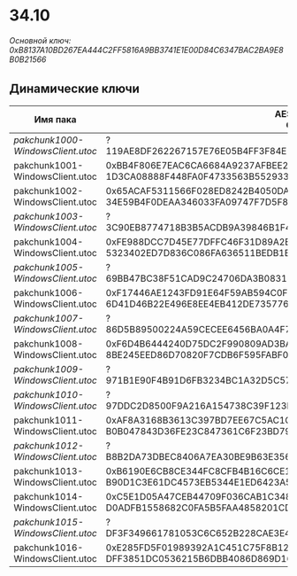 # 34.10

###### Основной ключ: 0xB8137A10BD267EA444C2FF5816A9BB3741E1E00D84C6347BAC2BA9E8B0B21566

## Динамические ключи

| Имя пака                          | AES Ключ</br>GUID                                                                                       | HiRes Текстуры |
|-----------------------------------|---------------------------------------------------------------------------------------------------------|----------------|
| *pakchunk1000-WindowsClient.utoc* | ?</br>119AE8DF262267157E76E05B4FF3F84E 																  | ❌             |
| pakchunk1001-WindowsClient.utoc   | 0xBB4F806E7EAC6CA6684A9237AFBEE243DFCA1A52DC9D71ABF00F140144CF9C1E</br>1D3CA08888F448FA0F4733563B552933 | ❌             |
| pakchunk1002-WindowsClient.utoc   | 0x65ACAF5311566F028ED8242B4050DA87B666E51AF59439FC12F4BCC14A655A1A</br>34E59B4F0DEAA346033FA09747F7D5F8 | ❌             |
| *pakchunk1003-WindowsClient.utoc* | ?</br>3C90EB8774718B3B5ACDB9A39846B1F4 																  | ✔️             |
| pakchunk1004-WindowsClient.utoc   | 0xFE988DCC7D45E77DFFC46F31D89A2E67E985DDC9CED4E7675373B249005A577D</br>5323402ED7D836C086FA636511BEDB1B | ✔️             |
| *pakchunk1005-WindowsClient.utoc* | ?</br>69BB47BC38F51CAD9C24706DA3B08315 																  | ❌             |
| pakchunk1006-WindowsClient.utoc   | 0xF17446AE1243FD91E64F59AB594C0F2850B57F000EAE89E71EF5443FAC9443E8</br>6D41D46B22E496E8EE4EB412DE735776 | ❌             |
| *pakchunk1007-WindowsClient.utoc* | ?</br>86D5B89500224A59CECEE6456BA0A4F7 																  | ❌             |
| pakchunk1008-WindowsClient.utoc   | 0xF6D4B6444240D75DC2F990809AD3BA7E1073C3EE6ED035F9B77870107778D86D</br>8BE245EED86D70820F7CDB6F595FABF0 | ❌             |
| *pakchunk1009-WindowsClient.utoc* | ?</br>971B1E90F4B91D6FB3234BC1A32D5C57 																  | ❌             |
| *pakchunk1010-WindowsClient.utoc* | ?</br>97DDC2D8500F9A216A154738C39F123E 																  | ❌             |
| pakchunk1011-WindowsClient.utoc   | 0xAF8A3168B3613C397BD7EE67C5AC1C924C114C3FB2E82CD3F13864943A9FBF1C</br>B0B047843D36FE23C847361C6F23BD79 | ✔️             |
| *pakchunk1012-WindowsClient.utoc* | ?</br>B8B2DA73DBEC8406A7EA30BE9B63E356 																  | ✔️             |
| pakchunk1013-WindowsClient.utoc   | 0xB6190E6CB8CE344FC8CFB4B16C6CE179528E58D090EE613DEE138CA36F93796E</br>B90D1C3E61DC4573EB5344E1ED6423A5 | ✔️             |
| pakchunk1014-WindowsClient.utoc   | 0xC5E1D05A47CEB44709F036CAB1C3487DEDE0A5F256B99110BA3084213499794C</br>D0ADFB1558682C0FA5B5FAA4858201CD | ✔️             |
| *pakchunk1015-WindowsClient.utoc* | ?</br>DF3F349661781053C6C652B228CAE3E4 																  | ❌             |
| pakchunk1016-WindowsClient.utoc   | 0xE285FD5F01989392A1C451C75F8B12F83887211ECBDA8AB9341A7EF87E342DD1</br>DFF3851DC0536215B6DBB4086D869D16 | ✔️             |
